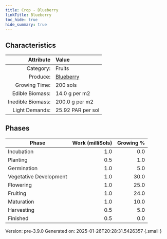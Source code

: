 ```yaml
---
title: Crop - Blueberry
linkTitle: Blueberry
toc_hide: true
hide_summary: true
---
```


## Characteristics

| Attribute      | Value |
|--------:|:------|
|Category:|Fruits|
|Produce:|[Blueberry](/docs/definitions/resource/blueberry)|
|Growing Time:|200 sols|
|Edible Biomass:|14.0 g per m2|
|Inedible Biomass:|200.0 g per m2|
|Light Demands:|25.92 PAR per sol|

## Phases

| Phase           | Work (milliSols) | Growing % |
|-----------|------:|--------:|
|Incubation|1.0|0.0|
|Planting|0.5|1.0|
|Germination|1.0|5.0|
|Vegetative Development|1.0|30.0|
|Flowering|1.0|25.0|
|Fruiting|1.0|24.0|
|Maturation|1.0|10.0|
|Harvesting|0.5|5.0|
|Finished|0.5|0.0|

Version: pre-3.9.0 Generated on: 2025-01-26T20:28:31.5426357
{.small }